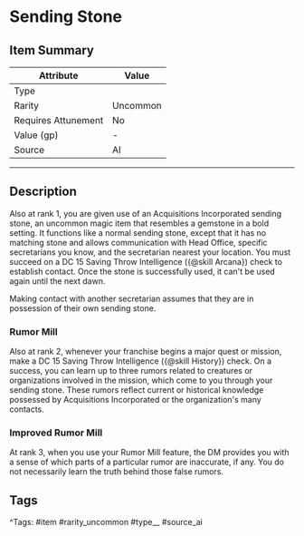 # Sending Stone

## Item Summary

| Attribute            | Value                        |
|----------------------|------------------------------|
| Type                 |   |
| Rarity               | Uncommon             |
| Requires Attunement  | No                |
| Value (gp)           | -    |
| Source               | AI |

---

## Description

Also at rank 1, you are given use of an Acquisitions Incorporated sending stone, an uncommon magic item that resembles a gemstone in a bold setting. It functions like a normal sending stone, except that it has no matching stone and allows communication with Head Office, specific secretarians you know, and the secretarian nearest your location. You must succeed on a DC 15 Saving Throw Intelligence ({@skill Arcana}) check to establish contact. Once the stone is successfully used, it can't be used again until the next dawn.

Making contact with another secretarian assumes that they are in possession of their own sending stone.

### Rumor Mill

Also at rank 2, whenever your franchise begins a major quest or mission, make a DC 15 Saving Throw Intelligence ({@skill History}) check. On a success, you can learn up to three rumors related to creatures or organizations involved in the mission, which come to you through your sending stone. These rumors reflect current or historical knowledge possessed by Acquisitions Incorporated or the organization's many contacts.

### Improved Rumor Mill

At rank 3, when you use your Rumor Mill feature, the DM provides you with a sense of which parts of a particular rumor are inaccurate, if any. You do not necessarily learn the truth behind those false rumors.

## Tags

^Tags: #item #rarity_uncommon #type__ #source_ai